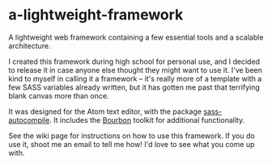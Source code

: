 # a-lightweight-framework
A lightweight web framework containing a few essential tools and a scalable architecture.

I created this framework during high school for personal use, and I decided to release it in case anyone else thought they might want to use it. I've been kind to myself in calling it a framework – it's really more of a template with a few SASS variables already written, but it has gotten me past that terrifying blank canvas more than once.

It was designed for the Atom text editor, with the package [sass-autocompile](https://atom.io/packages/sass-autocompile "sass-autocompile in Atom package library"). It includes the [Bourbon](https://www.bourbon.io/ "Bourbon homepage") toolkit for additional functionality.

See the wiki page for instructions on how to use this framework. If you do use it, shoot me an email to tell me how! I'd love to see what you come up with.
